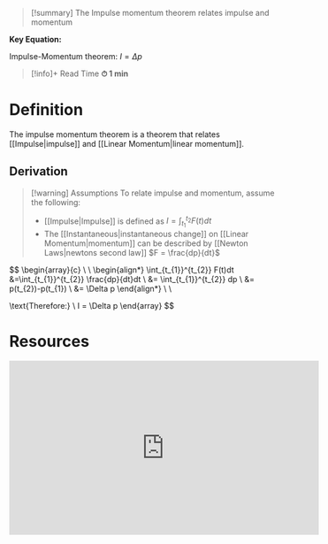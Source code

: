 
> [!summary]
The Impulse momentum theorem relates impulse and momentum
> 
**Key Equation:**
> 
Impulse-Momentum theorem:
$I = \Delta p$

>[!info]+ Read Time
**⏱ 1 min**

# Definition 
The impulse momentum theorem is a theorem that relates [[Impulse|impulse]] and [[Linear Momentum|linear momentum]].

## Derivation
> [!warning] Assumptions
To relate impulse and momentum, assume the following:
> - [[Impulse|Impulse]] is defined as $I = \int_{t_{1}}^{t_{2}}F (t) dt$ 
> - The [[Instantaneous|instantaneous change]] on [[Linear Momentum|momentum]] can be described by [[Newton Laws|newtons second law]] $F = \frac{dp}{dt}$

$$
\begin{array}{c} \\ \\
\begin{align*}
\int_{t_{1}}^{t_{2}} F(t)dt &=\int_{t_{1}}^{t_{2}} \frac{dp}{dt}dt \\
&= \int_{t_{1}}^{t_{2}} dp  \\
&= p(t_{2})-p(t_{1}) \\
&= \Delta p
\end{align*}
\\ \\

\text{Therefore:}  \\
I = \Delta p
\end{array}
$$

# Resources
<iframe width="560" height="315" src="https://www.youtube.com/embed/E13h1E_Pc00?si=icbo6hgh2X6oJt6Z" title="YouTube video player" frameborder="0" allow="accelerometer; autoplay; clipboard-write; encrypted-media; gyroscope; picture-in-picture; web-share" referrerpolicy="strict-origin-when-cross-origin" allowfullscreen></iframe>